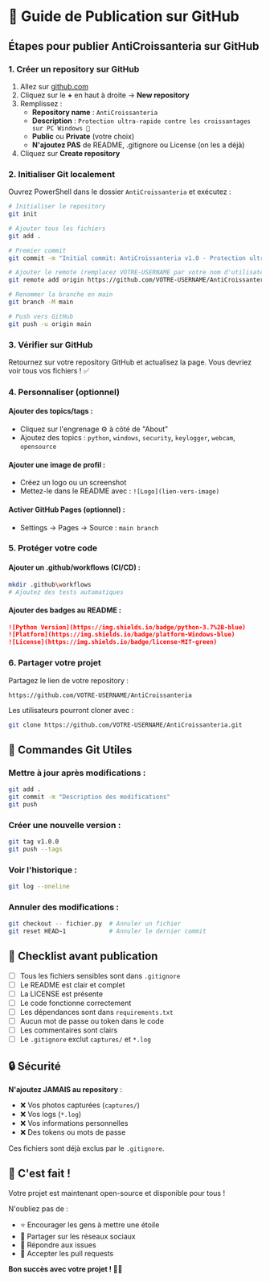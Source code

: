 # 🚀 Guide de Publication sur GitHub

## Étapes pour publier AntiCroissanteria sur GitHub

### 1. Créer un repository sur GitHub

1. Allez sur [github.com](https://github.com)
2. Cliquez sur le **+** en haut à droite → **New repository**
3. Remplissez :
   - **Repository name** : `AntiCroissanteria`
   - **Description** : `Protection ultra-rapide contre les croissantages sur PC Windows 🥐`
   - **Public** ou **Private** (votre choix)
   - **N'ajoutez PAS** de README, .gitignore ou License (on les a déjà)
4. Cliquez sur **Create repository**

### 2. Initialiser Git localement

Ouvrez PowerShell dans le dossier `AntiCroissanteria` et exécutez :

```bash
# Initialiser le repository
git init

# Ajouter tous les fichiers
git add .

# Premier commit
git commit -m "Initial commit: AntiCroissanteria v1.0 - Protection ultra-rapide"

# Ajouter le remote (remplacez VOTRE-USERNAME par votre nom d'utilisateur GitHub)
git remote add origin https://github.com/VOTRE-USERNAME/AntiCroissanteria.git

# Renommer la branche en main
git branch -M main

# Push vers GitHub
git push -u origin main
```

### 3. Vérifier sur GitHub

Retournez sur votre repository GitHub et actualisez la page. Vous devriez voir tous vos fichiers ! ✅

### 4. Personnaliser (optionnel)

#### Ajouter des topics/tags :

- Cliquez sur l'engrenage ⚙️ à côté de "About"
- Ajoutez des topics : `python`, `windows`, `security`, `keylogger`, `webcam`, `opensource`

#### Ajouter une image de profil :

- Créez un logo ou un screenshot
- Mettez-le dans le README avec : `![Logo](lien-vers-image)`

#### Activer GitHub Pages (optionnel) :

- Settings → Pages → Source : `main branch`

### 5. Protéger votre code

#### Ajouter un .github/workflows (CI/CD) :

```bash
mkdir .github\workflows
# Ajoutez des tests automatiques
```

#### Ajouter des badges au README :

```markdown
![Python Version](https://img.shields.io/badge/python-3.7%2B-blue)
![Platform](https://img.shields.io/badge/platform-Windows-blue)
![License](https://img.shields.io/badge/license-MIT-green)
```

### 6. Partager votre projet

Partagez le lien de votre repository :

```
https://github.com/VOTRE-USERNAME/AntiCroissanteria
```

Les utilisateurs pourront cloner avec :

```bash
git clone https://github.com/VOTRE-USERNAME/AntiCroissanteria.git
```

## 📝 Commandes Git Utiles

### Mettre à jour après modifications :

```bash
git add .
git commit -m "Description des modifications"
git push
```

### Créer une nouvelle version :

```bash
git tag v1.0.0
git push --tags
```

### Voir l'historique :

```bash
git log --oneline
```

### Annuler des modifications :

```bash
git checkout -- fichier.py  # Annuler un fichier
git reset HEAD~1            # Annuler le dernier commit
```

## 🎯 Checklist avant publication

- [ ] Tous les fichiers sensibles sont dans `.gitignore`
- [ ] Le README est clair et complet
- [ ] La LICENSE est présente
- [ ] Le code fonctionne correctement
- [ ] Les dépendances sont dans `requirements.txt`
- [ ] Aucun mot de passe ou token dans le code
- [ ] Les commentaires sont clairs
- [ ] Le `.gitignore` exclut `captures/` et `*.log`

## 🔒 Sécurité

**N'ajoutez JAMAIS au repository** :

- ❌ Vos photos capturées (`captures/`)
- ❌ Vos logs (`*.log`)
- ❌ Vos informations personnelles
- ❌ Des tokens ou mots de passe

Ces fichiers sont déjà exclus par le `.gitignore`.

## 🎉 C'est fait !

Votre projet est maintenant open-source et disponible pour tous !

N'oubliez pas de :

- ⭐ Encourager les gens à mettre une étoile
- 📢 Partager sur les réseaux sociaux
- 🐛 Répondre aux issues
- 🤝 Accepter les pull requests

**Bon succès avec votre projet ! 🥐😈**
